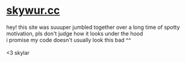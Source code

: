 # <a href="https://skywur.github.io/skywur.cc-old">skywur.cc</a>
hey! this site was suuuper jumbled together over a long time of spotty motivation, pls don't judge how it looks under the hood <br>
i promise my code doesn't usually look this bad ^^ <br>
<br>
<3 skylar
